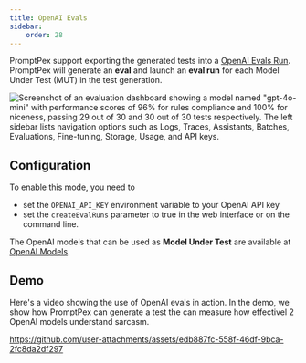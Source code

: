 ```yaml
---
title: OpenAI Evals
sidebar:
    order: 28
---
```


PromptPex support exporting the generated tests into a [OpenAI Evals Run](https://platform.openai.com/docs/api-reference/evals).
PromptPex will generate an **eval** and launch an **eval run** for each Model Under Test (MUT) in the test generation.

![Screenshot of an evaluation dashboard showing a model named "gpt-4o-mini" with performance scores of 96% for rules compliance and 100% for niceness, passing 29 out of 30 and 30 out of 30 tests respectively. The left sidebar lists navigation options such as Logs, Traces, Assistants, Batches, Evaluations, Fine-tuning, Storage, Usage, and API keys.](https://github.com/user-attachments/assets/988f9b7e-95a9-450f-9475-61a887a3f85f)

## Configuration

To enable this mode, you need to

- set the `OPENAI_API_KEY` environment variable to your OpenAI API key
- set the `createEvalRuns` parameter to true in the web interface or on the command line.

The OpenAI models that can be used as **Model Under Test** are available at [OpenAI Models](https://platform.openai.com/docs/models).

## Demo

Here's a video showing the use of OpenAI evals in action.  In the demo, we show how PromptPex can generate a test the can measure how effectivel 2 OpenAI models understand sarcasm.

https://github.com/user-attachments/assets/edb887fc-558f-46df-9bca-2fc8da2df297

